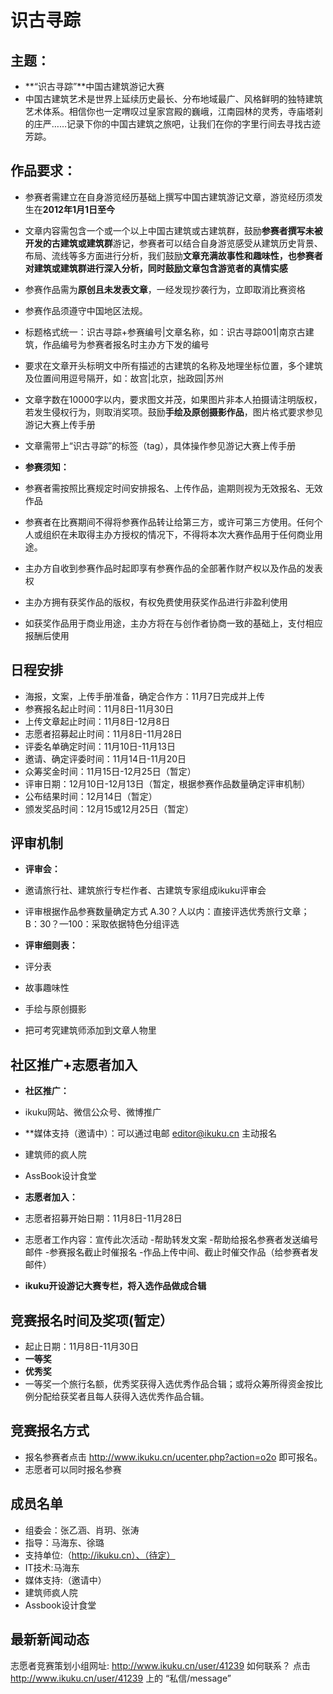# 识古寻踪

## 主题：
* **“识古寻踪”**中国古建筑游记大赛
* 中国古建筑艺术是世界上延续历史最长、分布地域最广、风格鲜明的独特建筑艺术体系。相信你也一定喟叹过皇家宫殿的巍峨，江南园林的灵秀，寺庙塔刹的庄严……记录下你的中国古建筑之旅吧，让我们在你的字里行间去寻找古迹芳踪。


## 作品要求：
* 参赛者需建立在自身游览经历基础上撰写中国古建筑游记文章，游览经历须发生在**2012年1月1日至今**
* 文章内容需包含一个或一个以上中国古建筑或古建筑群，鼓励**参赛者撰写未被开发的古建筑或建筑群**游记，参赛者可以结合自身游览感受从建筑历史背景、布局、流线等多方面进行分析，我们鼓励**文章充满故事性和趣味性，也参赛者对建筑或建筑群进行深入分析，同时鼓励文章包含游览者的真情实感**
* 参赛作品需为**原创且未发表文章**，一经发现抄袭行为，立即取消比赛资格
* 参赛作品须遵守中国地区法规。
* 标题格式统一：识古寻踪+参赛编号|文章名称，如：识古寻踪001|南京古建筑，作品编号为参赛者报名时主办方下发的编号
* 要求在文章开头标明文中所有描述的古建筑的名称及地理坐标位置，多个建筑及位置间用逗号隔开，如：故宫|北京，拙政园|苏州
* 文章字数在10000字以内，要求图文并茂，如果图片非本人拍摄请注明版权，若发生侵权行为，则取消奖项。鼓励**手绘及原创摄影作品**，图片格式要求参见游记大赛上传手册
* 文章需带上“识古寻踪”的标签（tag），具体操作参见游记大赛上传手册


* **参赛须知：** 
* 参赛者需按照比赛规定时间安排报名、上传作品，逾期则视为无效报名、无效作品
* 参赛者在比赛期间不得将参赛作品转让给第三方，或许可第三方使用。任何个人或组织在未取得主办方授权的情况下，不得将本次大赛作品用于任何商业用途。
* 主办方自收到参赛作品时起即享有参赛作品的全部著作财产权以及作品的发表权
* 主办方拥有获奖作品的版权，有权免费使用获奖作品进行非盈利使用
* 如获奖作品用于商业用途，主办方将在与创作者协商一致的基础上，支付相应报酬后使用


## 日程安排
* 海报，文案，上传手册准备，确定合作方：11月7日完成并上传
* 参赛报名起止时间：11月8日-11月30日
* 上传文章起止时间：11月8日-12月8日
* 志愿者招募起止时间：11月8日-11月28日
* 评委名单确定时间：11月10日-11月13日
* 邀请、确定评委时间：11月14日-11月20日
* 众筹奖金时间：11月15日-12月25日（暂定）
* 评审日期：12月10日-12月13日（暂定，根据参赛作品数量确定评审机制）
* 公布结果时间：12月14日（暂定）
* 颁发奖品时间：12月15或12月25日（暂定）


## 评审机制
*  **评审会：**
* 邀请旅行社、建筑旅行专栏作者、古建筑专家组成ikuku评审会
* 评审根据作品参赛数量确定方式   A.30？人以内：直接评选优秀旅行文章； B：30？—100：采取依据特色分组评选


* **评审细则表：**
* 评分表
* 故事趣味性
* 手绘与原创摄影
* 把可考究建筑师添加到文章人物里


## 社区推广+志愿者加入
* **社区推广：**
* ikuku网站、微信公众号、微博推广
* **媒体支持（邀请中）：可以通过电邮 editor@ikuku.cn 主动报名   
* 建筑师的疯人院
* AssBook设计食堂
* **志愿者加入：**
* 志愿者招募开始日期：11月8日-11月28日
* 志愿者工作内容：宣传此次活动
            -帮助转发文案
            -帮助给报名参赛者发送编号邮件
            -参赛报名截止时催报名
            -作品上传中间、截止时催交作品（给参赛者发邮件）
            
            
* **ikuku开设游记大赛专栏，将入选作品做成合辑**


## 竞赛报名时间及奖项(暂定）  
  
* 起止日期：11月8日-11月30日  
* **一等奖**
* **优秀奖**
* 一等奖一个旅行名额，优秀奖获得入选优秀作品合辑；或将众筹所得资金按比例分配给获奖者且每人获得入选优秀作品合辑。


## 竞赛报名方式  

* 报名参赛者点击 http://www.ikuku.cn/ucenter.php?action=o2o 即可报名。
* 志愿者可以同时报名参赛

## 成员名单
* 组委会：张乙涵、肖玥、张涛
* 指导：马海东、徐璐
* 支持单位:（http://ikuku.cn）、（待定）
* IT技术:马海东
* 媒体支持:（邀请中）
* 建筑师疯人院
* Assbook设计食堂

## 最新新闻动态  

志愿者竞赛策划小组网址: http://www.ikuku.cn/user/41239 
如何联系？ 点击 http://www.ikuku.cn/user/41239  上的 “私信/message”